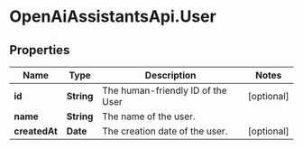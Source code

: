 # OpenAiAssistantsApi.User

## Properties

Name | Type | Description | Notes
------------ | ------------- | ------------- | -------------
**id** | **String** | The human-friendly ID of the User | [optional] 
**name** | **String** | The name of the user. | 
**createdAt** | **Date** | The creation date of the user. | [optional] 


